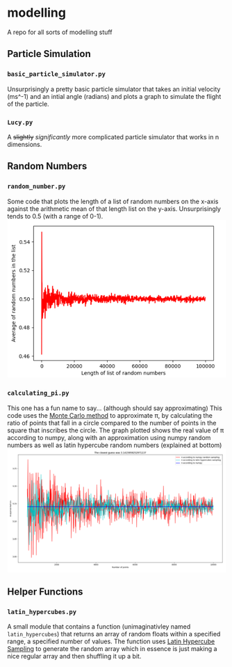 # modelling
A repo for all sorts of modelling stuff

## Particle Simulation
### `basic_particle_simulator.py` 
Unsurprisingly a pretty basic particle simulator that takes an initial velocity (ms^-1) and an intial angle (radians) and plots a graph to simulate the flight of the particle.

### `Lucy.py`
A ~~slightly~~ _significantly_ more complicated particle simulator that works in n dimensions.

## Random Numbers
### `random_number.py`
Some code that plots the length of a list of random numbers on the x-axis against the arithmetic mean of that length list on the y-axis. Unsurprisingly tends to 0.5 (with a range of 0-1).
![Graph](images/random_number_convergance.png?raw=true)

### `calculating_pi.py`
This one has a fun name to say... (although should say approximating)
This code uses the [Monte Carlo method](https://arxiv.org/ftp/arxiv/papers/1909/1909.13212.pdf) to approximate π, by calculating the ratio of points that fall in a circle compared to the number of points in the square that inscribes the circle. The graph plotted shows the real value of π according to numpy, along with an approximation using numpy random numbers as well as latin hypercube random numbers (explained at bottom)
![Graph](images/monte_carlo_pi_approximation.png?raw=true)

## Helper Functions
### `latin_hypercubes.py`
A small module that contains a function (unimaginativley named `latin_hypercubes`) that returns an array of random floats within a specified range, a specified number of values. The function uses [Latin Hypercube Sampling](https://en.wikipedia.org/wiki/Latin_hypercube_sampling) to generate the random array which in essence is just making a nice regular array and then shuffling it up a bit.
